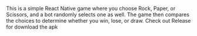 This is a simple React Native game where you choose Rock, Paper, or Scissors, and a bot randomly selects one as well. The game then compares the choices to determine whether you win, lose, or draw.
Check out Release for download the apk

